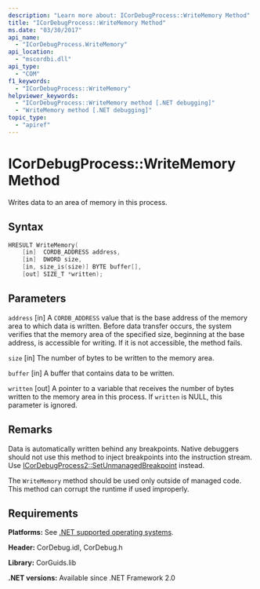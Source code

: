 ```yaml
---
description: "Learn more about: ICorDebugProcess::WriteMemory Method"
title: "ICorDebugProcess::WriteMemory Method"
ms.date: "03/30/2017"
api_name:
  - "ICorDebugProcess.WriteMemory"
api_location:
  - "mscordbi.dll"
api_type:
  - "COM"
f1_keywords:
  - "ICorDebugProcess::WriteMemory"
helpviewer_keywords:
  - "ICorDebugProcess::WriteMemory method [.NET debugging]"
  - "WriteMemory method [.NET debugging]"
topic_type:
  - "apiref"
---
```

# ICorDebugProcess::WriteMemory Method

Writes data to an area of memory in this process.

## Syntax

```cpp
HRESULT WriteMemory(
    [in]  CORDB_ADDRESS address,
    [in]  DWORD size,
    [in, size_is(size)] BYTE buffer[],
    [out] SIZE_T *written);
```

## Parameters

 `address`
 [in] A `CORDB_ADDRESS` value that is the base address of the memory area to which data is written. Before data transfer occurs, the system verifies that the memory area of the specified size, beginning at the base address, is accessible for writing. If it is not accessible, the method fails.

 `size`
 [in] The number of bytes to be written to the memory area.

 `buffer`
 [in] A buffer that contains data to be written.

 `written`
 [out] A pointer to a variable that receives the number of bytes written to the memory area in this process. If `written` is NULL, this parameter is ignored.

## Remarks

Data is automatically written behind any breakpoints. Native debuggers should not use this method to inject breakpoints into the instruction stream. Use [ICorDebugProcess2::SetUnmanagedBreakpoint](icordebugprocess2-setunmanagedbreakpoint-method.md) instead.

The `WriteMemory` method should be used only outside of managed code. This method can corrupt the runtime if used improperly.

## Requirements

 **Platforms:** See [.NET supported operating systems](https://github.com/dotnet/core/blob/main/os-lifecycle-policy.md).

 **Header:** CorDebug.idl, CorDebug.h

 **Library:** CorGuids.lib

 **.NET versions:** Available since .NET Framework 2.0
